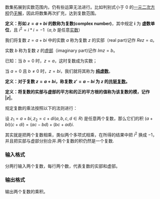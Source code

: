 数集拓展到实数范围内，仍有些运算无法进行。比如判别式小于 $0$ 的[一元二次方程](http://baike.baidu.com/view/397767.htm)仍[无解](http://baike.baidu.com/view/1203270.htm)，因此将数集再次扩充，达到复数范围。

**定义：形如 $z=a+bi$ 的数称为复数(complex number)**，其中规定 **i** 为 **虚数单位**，且 $i^2=i*i=-1$（$a,b$ 是任意[实数](http://baike.baidu.com/view/14749.htm)）

我们将复数 $z=a+bi$ 中的实数 $a$ 称为复数 $z$ 的实部（real part)记作 $Rez=a$。

实数 $b$ 称为复数 $z$ 的[虚部](http://baike.baidu.com/view/2441262.htm)（imaginary part)记作 $Imz=b$。

已知：当 $b=0$ 时，$z=a$，这时复数成为实数；

当 $a=0$ 且 $b\neq 0$ 时，$z=bi$，我们就将其称为 [**纯虚数**](http://baike.baidu.com/view/899964.htm)。

**定义：对于复数 $z=a+bi$，称复数 $z'=a-bi$ 为 $z$ 的**[**共轭复数**](http://baike.baidu.com/view/137793.htm)**。**

**定义：将复数的实部与虚部的平方和的正的平方根的值称为该复数的模，记作 $|z|$**。

规定复数的乘法按照以下的法则进行：

设 $z_1=a+bi,z_2=c+di(a,b,c,d \in R)$ 是任意两个复数，那么它们的积 $(a+bi)(c+di)=(ac-bd)+(bc+ad)i$.

其实就是把两个复数相乘，类似两个多项式相乘，在所得的结果中把 $i^2$ 换成 $-1$，并且把实部与虚部分别合并.两个复数的积仍然是一个复数.

### 输入格式

分两行输入两个复数，每行两个数，代表复数的实部和虚部。

### 输出格式

输出两个复数的乘积。
